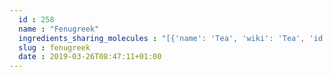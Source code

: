 ```yaml
---
  id : 258
  name : "Fenugreek"
  ingredients_sharing_molecules : "[{'name': 'Tea', 'wiki': 'Tea', 'id': 310, 'category': 'Plant', 'common_molecules': [89594, 5280443, 5280598, 11006, 5367719, 6054, 7284, 527, 3893, 8094, 638278, 6072, 26447, 5363388, 644104, 5280511, 650, 8103, 13144, 180, 637775, 61020, 247, 8452, 853433, 638011, 1889, 15394, 5280445, 126, 240, 33931, 5365811, 8130, 798, 6569, 441005, 6561, 996, 637542, 441484, 62835, 27457, 7976, 107971, 5284639, 10448, 445639, 338, 7288, 8723, 11552, 79803, 1110, 6050, 5280804, 6986, 6989, 5318042, 31260, 2345, 5280863, 784, 8857, 439341, 7150, 31252, 5280343, 1549026, 638014, 637566, 7654, 7847, 445070, 768, 323, 1183, 9862, 5281708, 637511, 25915, 5284503, 802, 72, 61503, 643941, 999, 439246, 244, 8768, 26331, 5281654, 7710, 439263, 1130, 454, 6251, 878, 444539, 5281, 27209, 18635, 7858, 4788, 10393, 5315892, 11509, 7938, 6184, 643779, 107, 439533, 11128, 998]}, {'name': 'Soybean', 'wiki': 'Soybean', 'id': 289, 'category': 'Legume', 'common_molecules': [89594, 5280443, 5280598, 5367719, 6054, 985, 7284, 527, 8094, 445070, 638278, 6072, 637775, 5363388, 644104, 5280511, 650, 8103, 13144, 180, 26447, 61020, 247, 8452, 853433, 638011, 1889, 15394, 5280445, 637566, 240, 33931, 5365811, 8130, 798, 6569, 441005, 6561, 996, 637542, 441484, 27457, 7976, 107971, 5284639, 10448, 338, 7288, 8723, 11552, 79803, 1110, 6050, 5280804, 6986, 5318042, 31260, 2345, 5280863, 784, 8857, 439341, 7150, 31252, 5280343, 1549026, 126, 7654, 7847, 9261, 768, 5363229, 323, 1183, 9862, 5281708, 637511, 25915, 5284503, 802, 72, 61503, 643941, 6436017, 999, 439246, 244, 8768, 26331, 7710, 439263, 1130, 454, 6251, 878, 444539, 5281, 18635, 7858, 4788, 10393, 5315892, 11509, 7938, 6184, 643779, 107, 439533, 11128, 998]}, {'name': 'Cocoa', 'wiki': 'Theobroma_cacao', 'id': 283, 'category': 'Seed', 'common_molecules': [89594, 5280443, 5280598, 5367719, 6054, 985, 7284, 527, 3893, 8094, 638278, 6072, 26447, 5363388, 644104, 5280511, 650, 8103, 13144, 180, 637775, 61020, 247, 8452, 853433, 638011, 1889, 15394, 5280445, 637566, 240, 33931, 5365811, 8130, 798, 6569, 441005, 6561, 996, 637542, 441484, 27457, 7976, 107971, 5284639, 10448, 338, 7288, 8723, 11552, 79803, 1110, 6050, 5280804, 6986, 5318042, 31260, 2345, 5280863, 784, 8857, 439341, 7150, 31252, 5280343, 1549026, 126, 7654, 7847, 445070, 61209, 768, 323, 1183, 9862, 5281708, 637511, 25915, 5284503, 802, 72, 61503, 643941, 6436017, 999, 439246, 244, 8768, 26331, 7710, 439263, 454, 6251, 878, 444539, 18635, 7858, 4788, 10393, 5315892, 11509, 7938, 6184, 643779, 107, 439533, 11128, 998]}, {'name': 'Rice', 'wiki': 'Rice', 'id': 55, 'category': 'Cereal', 'common_molecules': [89594, 5280443, 5280598, 5367719, 6054, 7284, 527, 3893, 8094, 638278, 6072, 26447, 5363388, 644104, 5280511, 650, 8103, 13144, 4788, 637775, 61020, 247, 8452, 853433, 638011, 1889, 15394, 5280445, 637566, 240, 33931, 5365811, 8130, 798, 6569, 441005, 6561, 996, 637542, 441484, 7976, 107971, 5284639, 5284421, 10448, 445639, 338, 7288, 8723, 11552, 79803, 1110, 6050, 6986, 5318042, 31260, 2345, 5280863, 784, 8857, 439341, 7150, 5280343, 1549026, 638014, 126, 7654, 7847, 445070, 768, 5363229, 323, 1183, 9862, 5281708, 637511, 5284503, 802, 180, 72, 61503, 643941, 6436017, 999, 439246, 244, 8768, 26331, 7710, 439263, 1130, 454, 6251, 878, 444539, 5281, 18635, 7858, 10393, 5315892, 11509, 6184, 643779, 107, 439533, 11128, 998]}, {'name': 'Peanut', 'wiki': 'Peanut', 'id': 287, 'category': 'Nut', 'common_molecules': [89594, 5280443, 5280598, 6054, 7284, 527, 3893, 8094, 445070, 638278, 6072, 26447, 5363388, 644104, 5280511, 650, 5367719, 13144, 180, 637775, 61020, 247, 8452, 853433, 638011, 1889, 15394, 5280445, 637566, 240, 33931, 5365811, 8130, 798, 6569, 441005, 6561, 996, 637542, 441484, 27457, 7976, 107971, 5284639, 10448, 338, 7288, 8723, 11552, 79803, 1110, 6050, 5280804, 6986, 5318042, 31260, 2345, 5280863, 784, 8857, 439341, 7150, 31252, 5280343, 1549026, 126, 7654, 7847, 9261, 768, 5363229, 323, 1183, 9862, 5281708, 637511, 25915, 5284503, 802, 72, 61503, 643941, 6436017, 999, 439246, 244, 8768, 26331, 439263, 1130, 454, 6251, 878, 444539, 18635, 7858, 4788, 10393, 5315892, 11509, 7938, 6184, 643779, 107, 439533, 11128, 998]}]"
  slug : fenugreek
  date : 2019-03-26T08:47:11+01:00
---
```



